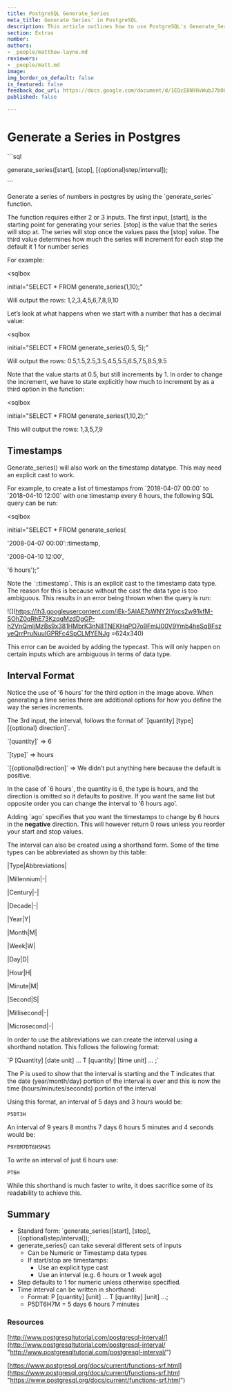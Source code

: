 ```yaml
---
title: PostgreSQL Generate_Series
meta_title: Generate Series' in PostgreSQL
description: This article outlines how to use PostgreSQL's Generate_Series() function
section: Extras
number: 
authors:
- _people/matthew-layne.md
reviewers:
- _people/matt.md
image: 
img_border_on_default: false
is_featured: false
feedback_doc_url: https://docs.google.com/document/d/1EQcE8NYHvWubJ7bO0b75ng_BogFkCkKqOs3E2EFduPs/edit?usp=sharing
published: false

---
```

# Generate a Series in Postgres

\`\`\`sql

generate_series(\[start\], \[stop\], \[{optional}step/interval\]);

\`\`\`

Generate a series of numbers in postgres by using the \`generate_series\` function.

The function requires either 2 or 3 inputs. The first input, \[start\], is the starting point for generating your series. \[stop\] is the value that the series will stop at. The series will stop once the values pass the \[stop\] value. The third value determines how much the series will increment for each step the default it 1 for number series

For example:

<sqlbox

initial="SELECT * FROM generate_series(1,10);"

></sqlbox>

Will output the rows: 1,2,3,4,5,6,7,8,9,10

Let’s look at what happens when we start with a number that has a decimal value:

<sqlbox

initial="SELECT * FROM generate_series(0.5, 5);”

></sqlbox>

Will output the rows: 0.5,1.5,2.5,3.5,4.5,5.5,6.5,7.5,8.5,9.5

Note that the value starts at 0.5, but still increments by 1. In order to change the increment, we have to state explicitly how much to increment by as a third option in the function:

<sqlbox

initial="SELECT * FROM generate_series(1,10,2);”

></sqlbox>

This will output the rows: 1,3,5,7,9

## Timestamps

Generate_series() will also work on the timestamp datatype. This may need an explicit cast to work.

For example, to create a list of timestamps from \`2018-04-07 00:00\` to \`2018-04-10 12:00\` with one timestamp every 6 hours, the following SQL query can be run:

<sqlbox

initial="SELECT * FROM generate_series(

'2008-04-07 00:00'::timestamp,

'2008-04-10 12:00',

'6 hours');”

></sqlbox>

Note the \`::timestamp\`. This is an explicit cast to the timestamp data type. The reason for this is because without the cast the data type is too ambiguous. This results in an error being thrown when the query is run:

![](https://lh3.googleusercontent.com/iEk-5AlAE7sWNY2iYqcs2w91kfM-SOhZ0qRhE73KzqgMzdDgGP-h2VnQmIjMzBs9x381HMbrK3nN8TNEKHqPO7o9FmlJ00V9Ymb4heSqBFszyeQrrPruNuuIGPRFc4SpCLMYENJg =624x340)

This error can be avoided by adding the typecast. This will only happen on certain inputs which are ambiguous in terms of data type.

## Interval Format

Notice the use of ‘6 hours’ for the third option in the image above. When generating a time series there are additional options for how you define the way the series increments.

The 3rd input, the interval, follows the format of \`\[quantity\] \[type\] \[{optional} direction\]\`.

\`\[quantity\]\` => 6

\`\[type\]\` => hours

\`\[{optional}direction\]\` => We didn’t put anything here because the default is positive.

In the case of \`6 hours\`, the quantity is 6, the type is hours, and the direction is omitted so it defaults to positive. If you want the same list but opposite order you can change the interval to ‘6 hours ago’.

Adding \`ago\` specifies that you want the timestamps to change by 6 hours in the **negative** direction. This will however return 0 rows unless you reorder your start and stop values.

The interval can also be created using a shorthand form. Some of the time types can be abbreviated as shown by this table:

|Type|Abbreviations|

|Millennium|-|

|Century|-|

|Decade|-|

|Year|Y|

|Month|M|

|Week|W|

|Day|D|

|Hour|H|

|Minute|M|

|Second|S|

|Millisecond|-|

|Microsecond|-|

In order to use the abbreviations we can create the interval using a shorthand notation. This follows the following format:

\`P \[Quantity\] \[date unit\] ... T \[quantity\] \[time unit\] … ;\`

The P is used to show that the interval is starting and the T indicates that the date (year/month/day) portion of the interval is over and this is now the time (hours/minutes/seconds) portion of the interval

Using this format, an interval of 5 days and 3 hours would be:

`P5DT3H`

An interval of 9 years 8 months 7 days 6 hours 5 minutes and 4 seconds would be:

`P9Y8M7DT6H5M4S`

To write an interval of just 6 hours use:

`PT6H`

While this shorthand is much faster to write, it does sacrifice some of its readability to achieve this.

## Summary

* Standard form: \`generate_series(\[start\], \[stop\], \[{optional}step/interval\]);\`
* generate_series() can take several different sets of inputs
  * Can be Numeric or Timestamp data types
  * If start/stop are timestamps:
    * Use an explicit type cast
    * Use an interval (e.g. 6 hours or 1 week ago)
* Step defaults to 1 for numeric unless otherwise specified.
* Time interval can be written in shorthand:
  * Format: P \[quantity\] \[unit\] … T \[quantity\] \[unit\] ...;
  * P5DT6H7M = 5 days 6 hours 7 minutes

### Resources

[http://www.postgresqltutorial.com/postgresql-interval/](http://www.postgresqltutorial.com/postgresql-interval/ "http://www.postgresqltutorial.com/postgresql-interval/")

[https://www.postgresql.org/docs/current/functions-srf.html](https://www.postgresql.org/docs/current/functions-srf.html "https://www.postgresql.org/docs/current/functions-srf.html")
